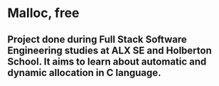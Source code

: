 # Malloc, free

## Project done during Full Stack Software Engineering studies at ALX SE and Holberton School. It aims to learn about automatic and dynamic allocation in C language.
